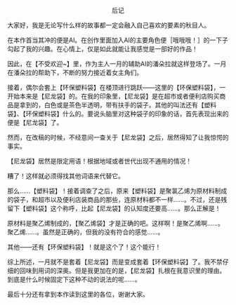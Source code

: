 <p align="center">后记</p>

大家好，我是无论写什么样的故事都一定会融入自己喜欢的要素的秋目人。

在本作首当其冲的便是AI。在创作里面加入AI的主要角色便［哦哦哦！］的一下子勾起了我的兴趣。在心情上，仅是如此就能让我感觉是一部好的作品！

因此，在【不受欢迎~】里，作为主人一月的辅助AI的潘朵拉就这样登场了。一月在潘朵拉的帮助下，不断的努力接近着女主角们。

接着，偶尔会套上【环保塑料袋】在楼顶进行跳跃——这里的【环保塑料袋】，一开始本来是【尼龙袋】的。在我的印象里，【尼龙袋】是在超市或者便利店购买商品是拿到的，白色或是茶色半透明，带有扶手的袋子。其他的叫法还有【塑料袋】、【环保塑料袋】什么的。要说头脑里对这种袋子的印象的话，首先表现出来的便是【尼龙袋】了。

然而，在改稿的时候，不经意间一查关于【尼龙袋】之后，居然得知了让我惊愕的事实。

【尼龙袋】居然是限定用语！根据地域或者世代出现不通用的情况！

糟了！这样就必须得找其他词语来代替它。

那么……【塑料袋】！接着调查了之后，原来【塑料袋】是聚氯乙烯为原材料制成的袋子，和超市以及便利店装商品的那些，连原材料都不一样……。不过，还是残留下【塑料袋】这个称呼，比起【尼龙袋】的认知度还要高……。那么正解是！

原材料是聚乙烯制成的，【聚乙烯袋】才是正确的吧。这样啊！是聚乙烯啊……。聚乙烯……。虽然是正确的，但我的没有符合的感觉……。

其他——还有【环保塑料袋】！就是这个了！这个能行！

综上所述，一月就不是套着【尼龙袋】而是变成套着【环保塑料袋】了。我不禁仔细的回味到用词的深奥。但是我更加在的是，【尼龙袋】扎根在我意识里的理由。到底是什么时候固定下这种不动的说法的呢……。

最后十分还有拿到本作读到这里的各位，谢谢大家。

